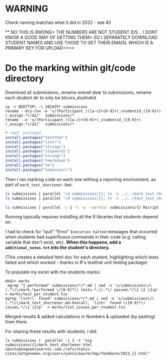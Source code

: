 # WARNING

Check naming matches what it did in 2022 - see #2

** NO THIS IS RWONG> THE NUMBERS ARE NOT STUDENT IDS... I DONT KNOW A GOOD WAY OF GETTING THEM> SO I SEPARATELY DOWNLOAD STUDENT NAMES AND USE THOSE TO GET THEIR EMAISL WHICH IS A PRIMARY KEY FOR UPLOAD>>>>

# Do the marking within git/code directory

Download all submissions, rename overall dear to submissions, rename each student dir to only be btxxxx_studnetid

```
cp -r BIO773P\ -\ 202425* submissions
rename --dry-run -e 's/(Participant_)([a-z]+[0-9]+)_studentid_([0-9]+)(_assign.*)/$2/'  submissions/*
rename  -e 's/(Participant_)([a-z]+[0-9]+)_studentid_([0-9]+)(_assign.*)/$2/'  submissions/*

```

```R
# reqd' packaged
install.packages("testthat")
install.packages("lintr")
install.packages("stringi")
install.packages("stopwords")
install.packages("stringr")
install.packages("rmarkdown")
install.packages("tm")
install.packages("tokenizers")
```


Then I ran marking code on each one withing a reporting environment, as part of `mark_text_shortener.Rmd`:

```bash
ls submissions | parallel "cd submissions/{}; ln -s ../../mark_text_shortener.Rmd"
ls submissions | parallel "cd submissions/{}; ln -s ../../test_text_shortener.R"

ls submissions | parallel -j 1 -t -q --workdir submissions/{} Rscript -e 'library(knitr); output = knit("mark_text_shortener.Rmd"); render(output, output_format = "html_document")'

```

Running typically requires installing all the R libraries that students depend on.

I had to check for "quit" "Error"  `Execution halted` messages that occurred when students had superfluous commands in their code (e.g. calling variable that don't exist, etc). **When this happens, add a `additional_notes.txt` into the student's directory.**


(This creates a detailed html doc for each student, highlighting which tests failed and which worked - thanks to R's testthat unit testing package)



To populate my excel with the students marks:
```
mkdir marks
 egrep "I performed" submissions/*/*.md | sed -n 's/submissions\/\(.*\)\/mark.*performed \([0-9]*\) tests.*,\(.*\) passed.*/\1 \2 \3/p' > marks/test_per_student.tsv
egrep "lintr\` found" submissions/*/*.md | sed -n 's/submissions\/\(.*\)\/mark_text_shortener.md:Overall, `lintr` found \([0-9]*\) issues.*/\1 \2/p'  > marks/lint_issues_per_student.tsv

```
Merged results & added calculations in Numbers & uploaded (by pasting) from there.


For sharing these results with students, I did:

```
ls submissions |  parallel -j 1 -t "scp submissions/{}/mark_text_shortener.html ubuntu@sequenceserver.com://efs/static-sites/antgenomes.org/users/yannickwurm/tmp/feedback/2023_{}.html"
```

